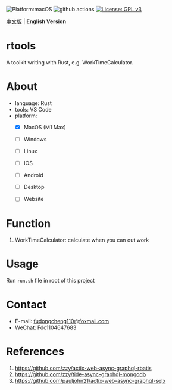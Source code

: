 ![Platform:macOS](https://img.shields.io/badge/platform-macOS-lightgreen)
![github actions](https://github.com/Fadegentle/rtools/actions/workflows/github-action-ci-rtools.yml/badge.svg)
[![License: GPL v3](https://img.shields.io/badge/License-GPL%20v3-blue.svg)](http://www.gnu.org/licenses/gpl-3.0)

 [中文版](README.md) | **English Version**

# rtools
A toolkit writing with Rust, e.g. WorkTimeCalculator.

# About
- language: Rust
- tools: VS Code
- platform:
  - [x] MacOS (M1 Max)
  - [ ] Windows
  - [ ] Linux
  - [ ] IOS
  - [ ] Android
  - [ ] Desktop
  - [ ] Website


# Function
1. WorkTimeCalculator: calculate when you can out work

# Usage
Run `run.sh` file in root of this project


# Contact
- E-mail: fudongcheng110@foxmail.com
- WeChat: Fdc1104647683

# References
1. https://github.com/zzy/actix-web-async-graphql-rbatis
2. https://github.com/zzy/tide-async-graphql-mongodb
3. https://github.com/pauljohn21/actix-web-async-graphql-sqlx